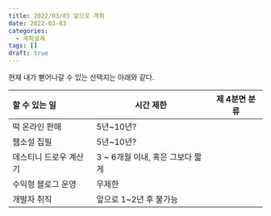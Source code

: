 ```yaml
---
title: 2022/03/03 앞으로 계획
date: 2022-03-03
categories:
  - 계획설계
tags: []
draft: true
---
```


현재 내가 뻗어나갈 수 있는 선택지는 아래와 같다.



| 할 수 있는 일          | 시간 제한                        | 제 4분면 분류 |
| :--------------------- | -------------------------------- | ------------- |
| 떡 온라인 판매         | 5년~10년?                        |               |
| 웹소설 집필            | 5년~10년?                        |               |
| 데스티니 드로우 계산기 | 3 ~ 6개월 이내, 혹은 그보다 짧게 |               |
| 수익형 블로그 운영     | 무제한                           |               |
| 개발자 취직            | 앞으로 1~2년 후 불가능           |               |

